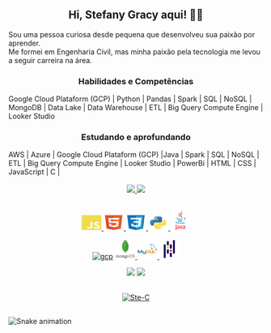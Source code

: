 <h2 align="center">Hi, Stefany Gracy aqui!  🖖🏻 </h2>

Sou uma pessoa curiosa desde pequena que desenvolveu sua paixão por aprender. <br /> 
Me formei em Engenharia Civil, mas minha paixão pela tecnologia me levou a seguir carreira na área.
 
<h3 align="center"> Habilidades e Competências </h3>

Google Cloud Plataform (GCP) | Python | Pandas | Spark | SQL | NoSQL | MongoDB | Data Lake | Data Warehouse | ETL | Big Query 
Compute Engine | Looker Studio


  <h3 align="center"> Estudando e aprofundando </h3>
AWS | Azure | Google Cloud Plataform (GCP) |Java | Spark | SQL | NoSQL | ETL | Big Query 
Compute Engine | Looker Studio | PowerBi | HTML | CSS | JavaScript | C | 

<br> 
<br>
<div align="center">
<a href="https://github.com/Stesilva16">
<img height="180em" src="https://github-readme-stats.vercel.app/api?username=Stesilva16&show_icons=true&theme=cobalt">
<img height="180em" src="https://github-readme-stats.vercel.app/api/top-langs/?username=Stesilva16&layout=compact&langs_count=7&theme=cobalt"></a>
</div>

<div style="display: inline_block"><br>
<p align="center"><a href="https://github.com/Stesilva16" target="_blank" rel="noreferrer">
<img src="https://raw.githubusercontent.com/devicons/devicon/master/icons/javascript/javascript-plain.svg" alt="Ste-Js" width="40" height="30"/>
<img alt="Ste-HTML" height="30" width="40" src="https://raw.githubusercontent.com/devicons/devicon/master/icons/html5/html5-original.svg">
<img alt="Ste-CSS" height="30" width="40" src="https://raw.githubusercontent.com/devicons/devicon/master/icons/css3/css3-original.svg">
<img alt="Ste-Python" height="30" width="40" src="https://raw.githubusercontent.com/devicons/devicon/master/icons/python/python-original.svg">
<img alt="Ste-Java" height="40" width="40" src="https://github.com/devicons/devicon/blob/master/icons/java/java-original-wordmark.svg"></a>
</p>
</div>
 
 
 
<p align="center"> <a href="https://cloud.google.com" target="_blank" rel="noreferrer">
<img src="https://www.vectorlogo.zone/logos/google_cloud/google_cloud-icon.svg" alt="gcp" width="40" height="40"/></a>
<a href="https://www.mongodb.com/" target="_blank" rel="noreferrer">
<img src="https://raw.githubusercontent.com/devicons/devicon/master/icons/mongodb/mongodb-original-wordmark.svg" alt="mongodb" width="40" height="40"/> </a>
<a href="https://www.mysql.com/" target="_blank" rel="noreferrer">
<img src="https://raw.githubusercontent.com/devicons/devicon/master/icons/mysql/mysql-original-wordmark.svg" alt="mysql" width="40" height="40"/> </a>
<a href="https://pandas.pydata.org/" target="_blank" rel="noreferrer"> 
<img src="https://raw.githubusercontent.com/devicons/devicon/2ae2a900d2f041da66e950e4d48052658d850630/icons/pandas/pandas-original.svg" alt="pandas" width="40" height="40"/> </a>
<a href="https://scikit-learn.org/" target="_blank" rel="noreferrer"> <a href="https://seaborn.pydata.org/" target="_blank" rel="noreferrer">
<a href="https://www.sqlite.org/" target="_blank" rel="noreferrer"> 
</p>
</div>

<div>
<p align="center"> <a href = "stefany.silva2020.16@gmail.com"><img src="https://img.shields.io/badge/-Gmail-%23333?style=for-the-badge&logo=gmail&logoColor=white" target="_blank"></a>
<a href="https://www.linkedin.com/in/stefanygbsilva/" target="_blank"><img src="https://img.shields.io/badge/-LinkedIn-%230077B5?style=for-the-badge&logo=linkedin&logoColor=white" target="_blank"></a>
</div>

##
  
<div align="center"> 
<a href = "https://nadei.42sp.org.br/%22%3E"><img align="center" alt="Ste-C" height="135" width="135" src="https://nadei.42sp.org.br/img/InsigneaP3.png" target="_blank"></a> 
</div>
  
##
  
 ![Snake animation](https://github.com/Stesilva16/Stesilva16/blob/output/github-contribution-grid-snake.svg)


